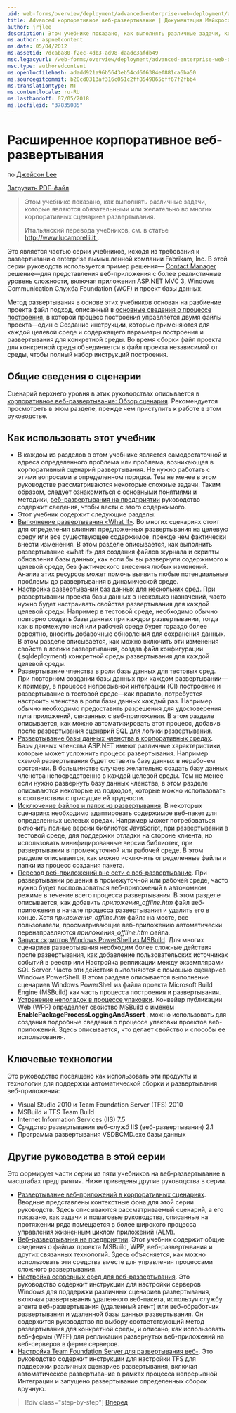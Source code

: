 ```yaml
---
uid: web-forms/overview/deployment/advanced-enterprise-web-deployment/advanced-enterprise-web-deployment
title: Advanced корпоративное веб-развертывание | Документация Майкрософт
author: jrjlee
description: Этом учебнике показано, как выполнять различные задачи, которые являются обязательными или желательно во многих корпоративных сценариев развертывания. Для итальянского translati...
ms.author: aspnetcontent
ms.date: 05/04/2012
ms.assetid: 7dcaba80-f2ec-4db3-ad98-daadc3afdb49
msc.legacyurl: /web-forms/overview/deployment/advanced-enterprise-web-deployment/advanced-enterprise-web-deployment
msc.type: authoredcontent
ms.openlocfilehash: adadd921a96b5643eb54cd6f6384ef881ca6ba50
ms.sourcegitcommit: b28cd0313af316c051c2ff8549865bff67f2fbb4
ms.translationtype: MT
ms.contentlocale: ru-RU
ms.lasthandoff: 07/05/2018
ms.locfileid: "37835085"
---
```

<a name="advanced-enterprise-web-deployment"></a>Расширенное корпоративное веб-развертывания
====================
по [Джейсон Lee](https://github.com/jrjlee)

[Загрузить PDF-файл](https://msdnshared.blob.core.windows.net/media/MSDNBlogsFS/prod.evol.blogs.msdn.com/CommunityServer.Blogs.Components.WeblogFiles/00/00/00/63/56/8130.DeployingWebAppsInEnterpriseScenarios.pdf)

> Этом учебнике показано, как выполнять различные задачи, которые являются обязательными или желательно во многих корпоративных сценариев развертывания.
> 
> Итальянский перевода учебников, см. в статье [ http://www.lucamorelli.it ](http://www.lucamorelli.it).


Это является частью серии учебников, исходя из требования к развертыванию enterprise вымышленной компании Fabrikam, Inc. В этой серии руководств используется пример решения&#x2014; [Contact Manager](../web-deployment-in-the-enterprise/the-contact-manager-solution.md) решение&#x2014;для представления веб-приложения с более реалистичные уровень сложности, включая приложения ASP.NET MVC 3, Windows Communication Служба Foundation (WCF) и проект базы данных.

Метод развертывания в основе этих учебников основан на разбиение проекта файл подход, описанный в [основные сведения о процессе построения](../web-deployment-in-the-enterprise/understanding-the-build-process.md), в которой процесс построения управляется двумя файлы проекта&#x2014;один с Создание инструкции, которые применяются для каждой целевой среде и содержащего параметры построения и развертывания для конкретной среды. Во время сборки файл проекта для конкретной среды объединяется в файл проекта независимой от среды, чтобы полный набор инструкций построения.

## <a name="scenario-overview"></a>Общие сведения о сценарии

Сценарий верхнего уровня в этих руководствах описывается в [корпоративное веб-развертывание: Обзор сценария](../deploying-web-applications-in-enterprise-scenarios/enterprise-web-deployment-scenario-overview.md). Рекомендуется просмотреть в этом разделе, прежде чем приступить к работе в этом руководстве.

## <a name="how-to-use-this-tutorial"></a>Как использовать этот учебник

- В каждом из разделов в этом учебнике является самодостаточной и адреса определенного проблема или проблема, возникающая в корпоративный сценарий развертывания. Не нужно работать с этими вопросами в определенном порядке. Тем не менее в этом руководстве рассматриваются некоторые сложные задачи. Таким образом, следует ознакомиться с основными понятиями и методики, [веб-развертывания на предприятии](../web-deployment-in-the-enterprise/web-deployment-in-the-enterprise.md) руководство содержит сведения, чтобы вести с этого содержимого.
- Этот учебник содержит следующие разделы:
- [Выполнение развертывания «What If»](performing-a-what-if-deployment.md). Во многих сценариях стоит для определения влияния предложенных развертывания на целевую среду или все существующее содержимое, прежде чем фактически внести изменения. В этом разделе описывается, как выполнить развертывание «what if» для создания файлов журнала и скрипты обновления базы данных, как если бы вы развернули содержимого к целевой среде, без фактического внесения любых изменений. Анализ этих ресурсов может помочь выявить любые потенциальные проблемы до развертывания в динамической среде.
- [Настройка развертываний баз данных для нескольких сред](customizing-database-deployments-for-multiple-environments.md). При развертывании проекта базы данных в несколько назначений, часто нужно будет настраивать свойства развертывания для каждой целевой среды. Например в тестовой среде, необходимо обычно повторно создать базы данных при каждом развертывании, тогда как в промежуточной или рабочей среде будет гораздо более вероятно, вносить добавочные обновления для сохранения данных. В этом разделе описывается, как можно включить эти изменения свойств в логики развертывания, создав файл конфигурации (.sqldeployment) конкретной среды развертывания для каждой целевой среды.
- Развертывание членства в роли базы данных для тестовых сред. При повторном создании базы данных при каждом развертывании&#x2014;к примеру, в процессе непрерывной интеграции (CI) построение и развертывание в тестовой среде&#x2014;как правило, потребуется настроить членства в роли базы данных каждый раз. Например обычно необходимо предоставить разрешения для удостоверения пула приложений, связанных с веб-приложения. В этом разделе описывается, как можно автоматизировать этот процесс, добавив после развертывания сценарий SQL для логики развертывания.
- [Развертывание базы данных членства в корпоративных средах](deploying-membership-databases-to-enterprise-environments.md). Базы данных членства ASP.NET имеют различные характеристики, которые может усложнить процесс развертывания. Например схемой развертывания будет оставить базу данных в нерабочем состоянии. В большинстве случаев желательно создать базу данных членства непосредственно в каждой целевой среды. Тем не менее если нужно развернуть базу данных членства, в этом разделе описываются некоторые из подходов, которые можно использовать в соответствии с присущие ей трудности.
- [Исключение файлов и папок из развертывания](excluding-files-and-folders-from-deployment.md). В некоторых сценариях необходимо адаптировать содержимое веб-пакет для определенных целевых средах. Например может потребоваться включить полные версии библиотек JavaScript, при развертывании в тестовой среде, для поддержки отладки на стороне клиента, но использовать минифицированные версии библиотек, при развертывании в промежуточной или рабочей среде. В этом разделе описывается, как можно исключить определенные файлы и папки из процесс создания пакета.
- [Перевод веб-приложений вне сети с веб-развертывание](taking-web-applications-offline-with-web-deploy.md). При развертывании решения в промежуточной или рабочей среде, часто нужно будет воспользоваться веб-приложений в автономном режиме в течение всего процесса развертывания. В этом разделе описывается, как добавить *приложения\_offline.htm* файл веб-приложения в начале процесса развертывания и удалить его в конце. Хотя *приложения\_offline.htm* файла на месте, все пользователи, просматривающие веб-приложению автоматически перенаправляются *приложения\_offline.htm* файла.
- [Запуск скриптов Windows PowerShell из MSBuild](running-windows-powershell-scripts-from-msbuild-project-files.md). Для многих сценариев развертывания необходим более сложные действия после развертывания, как добавление пользовательских источниках событий в реестр или Настройка репликации между экземплярами SQL Server. Часто эти действия выполняются с помощью сценариев Windows PowerShell. В этом разделе описывается выполнение сценариев Windows PowerShell из файла проекта Microsoft Build Engine (MSBuild) как часть процесса построения и развертывания.
- [Устранение неполадок в процессе упаковки](troubleshooting-the-packaging-process.md). Конвейер публикации Web (WPP) определяет свойство MSBuild с именем **EnablePackageProcessLoggingAndAssert** , можно использовать для создания подробные сведения о процессе упаковки проектов веб-приложений. Здесь описывается, что делает свойство и способы ее использования.

## <a name="key-technologies"></a>Ключевые технологии

Это руководство посвящено как использовать эти продукты и технологии для поддержки автоматической сборки и развертывания веб-приложения:

- Visual Studio 2010 и Team Foundation Server (TFS) 2010
- MSBuild и TFS Team Build
- Internet Information Services (IIS) 7.5
- Средство развертывания веб-служб IIS (веб-развертывания) 2.1
- Программа развертывания VSDBCMD.exe базы данных

## <a name="other-tutorials-in-this-series"></a>Другие руководства в этой серии

Это формирует части серии из пяти учебников на веб-развертывание в масштабах предприятия. Ниже приведены другие руководства в серии.

- [Развертывание веб-приложений в корпоративных сценариях](../deploying-web-applications-in-enterprise-scenarios/deploying-web-applications-in-enterprise-scenarios.md). Вводные представлены контекстные фона для этой серии руководств. Здесь описываются рассматриваемый сценарий, а его показано, как задачи и пошаговые руководства, описанные на протяжении ряда помещается в более широкого процесса управления жизненным циклом приложений (ALM).
- [Веб-развертывания на предприятии](../web-deployment-in-the-enterprise/web-deployment-in-the-enterprise.md). Этот учебник содержит общие сведения о файлах проекта MSBuild, WPP, веб-развертывания и других связанных технологий. Здесь объясняется, как можно использовать эти средства вместе для управления процессами сложного развертывания.
- [Настройка серверных сред для веб-развертывания](../configuring-server-environments-for-web-deployment/configuring-server-environments-for-web-deployment.md). Это руководство содержит инструкции для настройки серверов Windows для поддержки различных сценариев развертывания, включая развертывания удаленного веб-пакета, используя службу агента веб-развертывания (удаленный агент) или веб-обработчик развертывания и удаленной базы данных развертывания. Он содержится руководство по выбору соответствующий метод развертывания для конкретной среды, и описано, как использовать веб-фермы (WFF) для репликации развернутых веб-приложений на веб-серверов в ферме серверов.
- [Настройка Team Foundation Server для развертывания веб-](../configuring-team-foundation-server-for-web-deployment/configuring-team-foundation-server-for-web-deployment.md). Это руководство содержит инструкции для настройки TFS для поддержки различных сценариев развертывания, включая автоматическое развертывание в рамках процесса непрерывной Интеграции и запущено развертывание определенных сборок вручную.

> [!div class="step-by-step"]
> [Вперед](performing-a-what-if-deployment.md)
